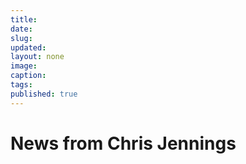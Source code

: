 ```yaml
---
title: 
date: 
slug:
updated: 
layout: none
image: 
caption: 
tags: 
published: true
---
```

# News from Chris Jennings